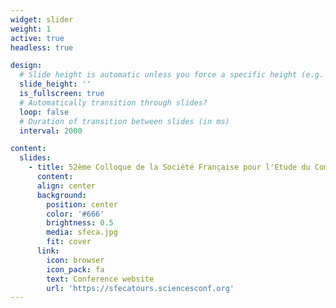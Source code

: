 ```yaml
---
widget: slider
weight: 1
active: true
headless: true

design:
  # Slide height is automatic unless you force a specific height (e.g. '400px')
  slide_height: ''
  is_fullscreen: true
  # Automatically transition through slides?
  loop: false
  # Duration of transition between slides (in ms)
  interval: 2000

content:
  slides:
    - title: 52ème Colloque de la Société Française pour l'Etude du Comportement
      content:
      align: center
      background:
        position: center
        color: '#666'
        brightness: 0.5
        media: sfeca.jpg
        fit: cover
      link:
        icon: browser
        icon_pack: fa
        text: Conference website
        url: 'https://sfecatours.sciencesconf.org'
---
```

